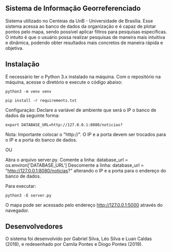 ## Sistema de Informação Georreferenciado 
Sistema utilizado no Centeias da UnB - Universidade de Brasília. Esse sistema acessa ao banco de dados da organização e é capaz de plotar pontos pelo mapa, sendo possível aplicar filtros para pesquisas específicas. O intuito é que o usuário possa realizar pesquisas de maneira mais intuitiva e dinâmica, podendo obter resultados mais concretos de maneira rápida e objetiva.


## Instalação 
É necessário ter o Python 3.x instalado na máquina. Com o repositório na máquina, acesse o diretório e execute o código abaixo:
```
python3 -m venv venv
```
```
pip install -r requirements.txt
```

Configuração:
Declare a variável de ambiente que será o IP o banco de dados da seguinte forma:
```
export DATABASE_URL=http://127.0.0.1:8080/noticias?
```
Nota: Importante colocar o "http://". O IP e a porta devem ser trocados para o IP e a porta do banco de dados.

OU

Abra o arquivo server.py.
Comente a linha: database_url = os.environ['DATABASE_URL']
Descomente a linha: database_url = "http://127.0.0.1:8080/noticias?" alterando o IP e a porta para o endereço do banco de dados.

Para executar:
```
python3 -E server.py
```
O mapa pode ser acessado pelo endereço http://127.0.0.1:5000 através do navegador.

## Desenvolvedores
O sistema foi desenvolvido por Gabriel Silva, Léo Silva e Luan Caldas (2018), e redesenhado por Camila Pontes e Diogo Pontes (2019).
